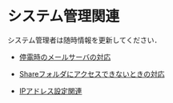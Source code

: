 # システム管理関連

システム管理者は随時情報を更新してください．

- [停電時のメールサーバの対応](https://github.com/Shimamura-Lab-SU/Sharing-Knowledge-Database/wiki/停電時のメールサーバの対応)

- [Shareフォルダにアクセスできないときの対応](https://github.com/Shimamura-Lab-SU/Sharing-Knowledge-Database/wiki/Shareフォルダにアクセスできないときの対応)

- [IPアドレス設定関連](https://github.com/Shimamura-Lab-SU/Sharing-Knowledge-Database/wiki/IPアドレス設定関連)
